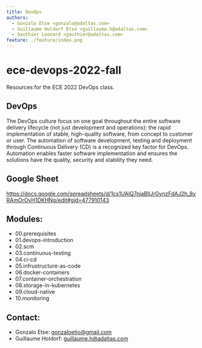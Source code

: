 ```yaml
---
title: DevOps
authors:
  - Gonzalo Etse <gonzalo@adaltas.com>
  - Guillaume Holdorf Etse <guillaume.h@adaltas.com>
  - Gauthier Leonard <gauthier@adaltas.com>
feature: ./feature/index.png
---
```


# ece-devops-2022-fall

Resources for the ECE 2022 DevOps class.

## DevOps

The DevOps culture focus on one goal throughout the entire software delivery lifecycle (not just development and operations): the rapid implementation of stable, high-quality software, from concept to customer or user. The automation of software development, testing and deployment through Continuous Delivery (CD) is a recognized key factor for DevOps. Automation enables faster software implementation and ensures the solutions have the quality, security and stability they need.

## Google Sheet

https://docs.google.com/spreadsheets/d/1cs1UAlQ7njaBlIJrGynzFdAJ2h_8yRAmOrOvH1DKHNg/edit#gid=477910143

## Modules: 

- 00.prerequisites 
- 01.devops-introduction 
- 02.scm 	
- 03.continuous-testing 
- 04.ci-cd
- 05.infrustructure-as-code
- 06.docker-containers
- 07.container-orchestration
- 08.storage-in-kubernetes
- 09.cloud-native
- 10.monitoring

## Contact:

- Gonzalo Etse: gonzaloetjo@gmail.com
- Guillaume Holdorf: guillaume.h@adaltas.com

